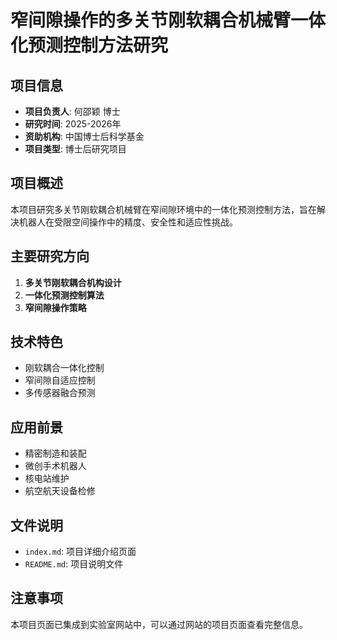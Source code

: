 # 窄间隙操作的多关节刚软耦合机械臂一体化预测控制方法研究

## 项目信息

- **项目负责人**: 何邵颖 博士
- **研究时间**: 2025-2026年
- **资助机构**: 中国博士后科学基金
- **项目类型**: 博士后研究项目

## 项目概述

本项目研究多关节刚软耦合机械臂在窄间隙环境中的一体化预测控制方法，旨在解决机器人在受限空间操作中的精度、安全性和适应性挑战。

## 主要研究方向

1. **多关节刚软耦合机构设计**
2. **一体化预测控制算法**
3. **窄间隙操作策略**

## 技术特色

- 刚软耦合一体化控制
- 窄间隙自适应控制
- 多传感器融合预测

## 应用前景

- 精密制造和装配
- 微创手术机器人
- 核电站维护
- 航空航天设备检修

## 文件说明

- `index.md`: 项目详细介绍页面
- `README.md`: 项目说明文件

## 注意事项

本项目页面已集成到实验室网站中，可以通过网站的项目页面查看完整信息。